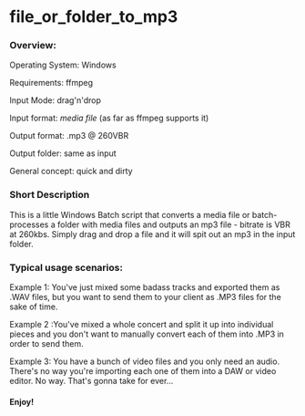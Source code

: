 # file_or_folder_to_mp3

### Overview:

Operating System: Windows

Requirements: ffmpeg

Input Mode: drag'n'drop

Input format: *media file* (as far as ffmpeg supports it)

Output format: .mp3 @ 260VBR

Output folder: same as input

General concept: quick and dirty

### Short Description


This is a little Windows Batch script that converts a media file or batch-processes a folder with media files and outputs an mp3 file - bitrate is VBR at 260kbs. Simply drag and drop a file and it will spit out an mp3 in the input folder.


### Typical usage scenarios:

Example 1: You've just mixed some badass tracks and exported them as .WAV files, but you want to send them to your client as .MP3 files for the sake of time. 

Example 2 :You've mixed a whole concert and split it up into individual pieces and you don't want to manually convert each of them into .MP3 in order to send them.

Example 3: You have a bunch of video files and you only need an audio. There's no way you're importing each one of them into a DAW or video editor. No way. That's gonna take for ever... 

#### Enjoy!

